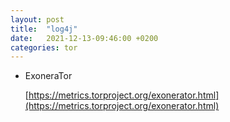 ```yaml
---
layout: post
title:  "log4j"
date:   2021-12-13-09:46:00 +0200
categories: tor
---
```

* ExoneraTor

  [https://metrics.torproject.org/exonerator.html](https://metrics.torproject.org/exonerator.html)